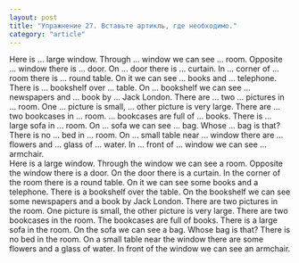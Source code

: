 ```yaml
---
layout: post
title: "Упражнение 27. Вставьте артикль, где необходимо."
category: "article"
---
```

<section class="question">
Here is ... large window. Through ... window we can see ... room. Opposite ... window there is ... door. On ... door there is ... curtain. In ... corner of ... room there is ... round table. On it we can see ... books and ... telephone. There is ... bookshelf over ... table. On ... bookshelf we can see ... newspapers and ... book by ... Jack London. There are ... two ... pictures in ... room. One ... picture is small, ... other picture is very large. There are ... two bookcases in ... room. ... bookcases are full of ... books. There is ... large sofa in ... room. On ... sofa we can see ... bag. Whose ... bag is that? There is no ... bed in ... room. On ... small table near ... window there are ... flowers and ... glass of ... water. In ... front of ... window we can see ... armchair.
</section>

<section class="answer">
Here is a large window. Through the window we can see a room. Opposite the window there is a door. On the door there is a curtain. In the corner of the room there is a round table. On it we can see some books and a telephone. There is a bookshelf over the table. On the bookshelf we can see some newspapers and a book by Jack London. There are two pictures in the room. One picture is small, the other picture is very large. There are two bookcases in the room. The bookcases are full of books. There is a large sofa in the room. On the sofa we can see a bag. Whose bag is that? There is no bed in the room. On a small table near the window there are some flowers and a glass of water. In front of the window we can see an armchair.
</section>